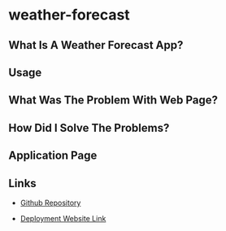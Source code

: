 # weather-forecast

## What Is A Weather Forecast App?

## Usage

## What Was The Problem With Web Page?

## How Did I Solve The Problems?


## Application Page


## Links

* [Github Repository]()

* [Deployment Website Link]()
